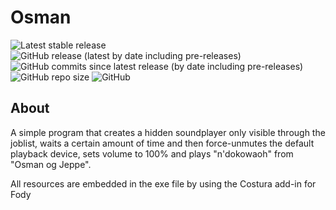 # Osman
![Latest stable release](https://img.shields.io/github/v/release/sabotack/osman?color=brightgreen&label=latest%20stable%20version&style=flat-square)
![GitHub release (latest by date including pre-releases)](https://img.shields.io/github/v/release/sabotack/osman?include_prereleases&label=current%20version&style=flat-square)
![GitHub commits since latest release (by date including pre-releases)](https://img.shields.io/github/commits-since/sabotack/osman/latest?include_prereleases&style=flat-square)
![GitHub repo size](https://img.shields.io/github/repo-size/sabotack/osman?style=flat-square)
![GitHub](https://img.shields.io/github/license/sabotack/osman?style=flat-square)

## About

A simple program that creates a hidden soundplayer only visible through the joblist, waits a certain amount of time and then force-unmutes the default playback device, sets volume to 100% and plays "n'dokowaoh" from "Osman og Jeppe".

All resources are embedded in the exe file by using the Costura add-in for Fody
